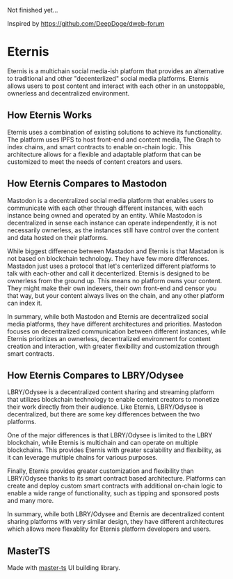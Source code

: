 Not finished yet...

Inspired by https://github.com/DeepDoge/dweb-forum

# Eternis

Eternis is a multichain social media-ish platform that provides an alternative to traditional and other "decenterlized" social media platforms. Eternis allows users to post content and interact with each other in an unstoppable, ownerless and decentralized environment.

## How Eternis Works

Eternis uses a combination of existing solutions to achieve its functionality. The platform uses IPFS to host front-end and content media, The Graph to index chains, and smart contracts to enable on-chain logic. This architecture allows for a flexible and adaptable platform that can be customized to meet the needs of content creators and users.

## How Eternis Compares to Mastodon

Mastodon is a decentralized social media platform that enables users to communicate with each other through different instances, with each instance being owned and operated by an entity. While Mastodon is decentralized in sense each instance can operate independently, it is not necessarily ownerless, as the instances still have control over the content and data hosted on their platforms.

While biggest difference between Mastadon and Eternis is that Mastadon is not based on blockchain technology. They have few more differences. Mastadon just uses a protocol that let's centerlized different platforms to talk with each-other and call it decenterlized. Eternis is designed to be ownerless from the ground up. This means no platform owns your content. They might make their own indexers, their own front-end and censor you that way, but your content always lives on the chain, and any other platform can index it.

In summary, while both Mastodon and Eternis are decentralized social media platforms, they have different architectures and priorities. Mastodon focuses on decentralized communication between different instances, while Eternis prioritizes an ownerless, decentralized environment for content creation and interaction, with greater flexibility and customization through smart contracts.

## How Eternis Compares to LBRY/Odysee

LBRY/Odysee is a decentralized content sharing and streaming platform that utilizes blockchain technology to enable content creators to monetize their work directly from their audience. Like Eternis, LBRY/Odysee is decentralized, but there are some key differences between the two platforms.

One of the major differences is that LBRY/Odysee is limited to the LBRY blockchain, while Eternis is multichain and can operate on multiple blockchains. This provides Eternis with greater scalability and flexibility, as it can leverage multiple chains for various purposes.

Finally, Eternis provides greater customization and flexibility than LBRY/Odysee thanks to its smart contract based architecture. Platforms can create and deploy custom smart contracts with additional on-chain logic to enable a wide range of functionality, such as tipping and sponsored posts and many more.

In summary, while both LBRY/Odysee and Eternis are decentralized content sharing platforms with very similar design, they have different architectures which allows more flexablity for Eternis platform developers and users.

## MasterTS

Made with [master-ts](https://github.com/DeepDoge/master-ts) UI building library.
